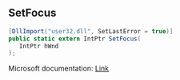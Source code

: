 ## SetFocus

```csharp
[DllImport("user32.dll", SetLastError = true)]
public static extern IntPtr SetFocus(
   IntPtr hWnd
);
```

Microsoft documentation: [Link](https://docs.microsoft.com/en-us/windows/win32/api/winuser/nf-winuser-setfocus)
